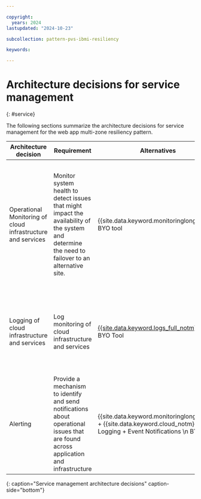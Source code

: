 ```yaml
---

copyright:
  years: 2024
lastupdated: "2024-10-23"

subcollection: pattern-pvs-ibmi-resiliency

keywords:

---
```


# Architecture decisions for service management
{: #service}

The following sections summarize the architecture decisions for service management for the web app multi-zone resiliency pattern.


| Architecture decision | Requirement | Alternatives | Decision | Rationale |
|------|------|-------|------|------|
| Operational Monitoring of cloud infrastructure and services | Monitor system health to detect issues that might impact the availability of the system and determine the need to failover to an alternative site. | {{site.data.keyword.monitoringlong_notm}}  BYO tool | {{site.data.keyword.monitoringlong_notm}} | * {{site.data.keyword.monitoringlong_notm}} provides visibility, alerting, and troubleshooting for PowerVS workspaces. \n * {{site.data.keyword.monitoringlong_notm}} collects and monitors operational metrics for cloud infrastructure as well as the cloud platform and services and provides a single view for all metrics \n * Monitoring of PowerVC metrics with {{site.data.keyword.monitoringlong_notm}} dashboards that are operated by Sysdig in partnership with {{site.data.keyword.IBM_notm}} /n * Cloud Native tools such as NMON can also be used. |
| Logging of cloud infrastructure and services | Log monitoring of cloud infrastructure and services | [{{site.data.keyword.logs_full_notm}}](/docs/cloud-logs?topic=cloud-logs-getting-started) \n BYO Tool | [{{site.data.keyword.logs_full_notm}}](/docs/cloud-logs?topic=cloud-logs-getting-started) | * Recommended tool for infrastructure logging for any non-VMWare workloads. \n Ingestion and integration with other tools for diagnosis and alerts \n * Ingestion and integration with other tools for diagnosis and alerts \n * {{site.data.keyword.logs_full_notm}} collects operational logs from applications, platform resources, and infrastructure and provides interfaces to view and analyze all logs. |
| Alerting                                                    | Provide a mechanism to identify and send notifications about operational issues that are found across application and infrastructure | {{site.data.keyword.monitoringlong_notm}} + {{site.data.keyword.cloud_notm}} Logging + Event Notifications \n BYO Tool | {{site.data.keyword.monitoringlong_notm}} + {{site.data.keyword.cloud_notm}} Logging + Event Notifications | * {{site.data.keyword.monitoringlong_notm}} and {{site.data.keyword.cloud_notm}} logging support the configuration of alerts to detect operational issues and send notifications to targeted channels. \n * Event Notifications are used to route the alert events to service destinations to automate response actions. \n * Full stack observability for application and infrastructure when combined with Pager Duty + ServiceNow (SNOW) + Customer SIEM                                                     |
{: caption="Service management architecture decisions" caption-side="bottom"}
